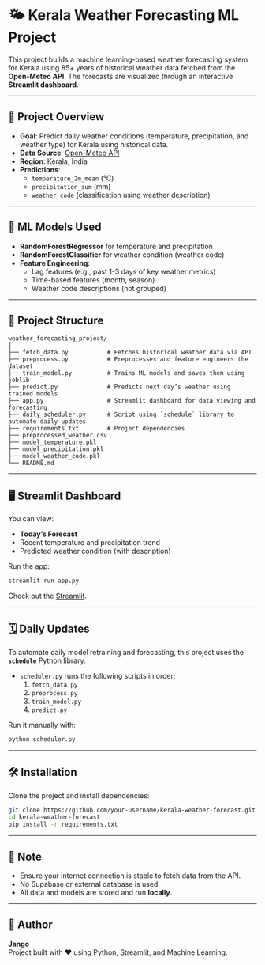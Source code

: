 # 🌤️ Kerala Weather Forecasting ML Project

This project builds a machine learning-based weather forecasting system for Kerala using 85+ years of historical weather data fetched from the **Open-Meteo API**. The forecasts are visualized through an interactive **Streamlit dashboard**.

---

## 🚀 Project Overview

- **Goal**: Predict daily weather conditions (temperature, precipitation, and weather type) for Kerala using historical data.
- **Data Source**: [Open-Meteo API](https://open-meteo.com/)
- **Region**: Kerala, India
- **Predictions**:
  - `temperature_2m_mean` (°C)
  - `precipitation_sum` (mm)
  - `weather_code` (classification using weather description)

---

## 🧠 ML Models Used

- **RandomForestRegressor** for temperature and precipitation
- **RandomForestClassifier** for weather condition (weather code)
- **Feature Engineering**:
  - Lag features (e.g., past 1-3 days of key weather metrics)
  - Time-based features (month, season)
  - Weather code descriptions (not grouped)
  
---

## 📂 Project Structure

```
weather_forecasting_project/
│
├── fetch_data.py           # Fetches historical weather data via API
├── preprocess.py           # Preprocesses and feature engineers the dataset
├── train_model.py          # Trains ML models and saves them using joblib
├── predict.py              # Predicts next day’s weather using trained models
├── app.py                  # Streamlit dashboard for data viewing and forecasting
├── daily_scheduler.py      # Script using `schedule` library to automate daily updates
├── requirements.txt        # Project dependencies
├── preprocessed_weather.csv
├── model_temperature.pkl
├── model_precipitation.pkl
├── model_weather_code.pkl
└── README.md
```

---

## 🖥️ Streamlit Dashboard

You can view:
- **Today’s Forecast**
- Recent temperature and precipitation trend
- Predicted weather condition (with description)

Run the app:

```bash
streamlit run app.py
```
Check out the [Streamlit](https://weather-forecasting-model-2axjjdhdun8zamgnsckff5.streamlit.app/).

---

## 🗓️ Daily Updates

To automate daily model retraining and forecasting, this project uses the **`schedule`** Python library.

- `scheduler.py` runs the following scripts in order:
  1. `fetch_data.py`
  2. `preprocess.py`
  3. `train_model.py`
  4. `predict.py`


Run it manually with:

```bash
python scheduler.py
```

---

## 🛠️ Installation

Clone the project and install dependencies:

```bash
git clone https://github.com/your-username/kerala-weather-forecast.git
cd kerala-weather-forecast
pip install -r requirements.txt
```

---

## 📌 Note

- Ensure your internet connection is stable to fetch data from the API.
- No Supabase or external database is used.
- All data and models are stored and run **locally**.

---

## 🙌 Author

**Jango**  
Project built with ❤️ using Python, Streamlit, and Machine Learning.
